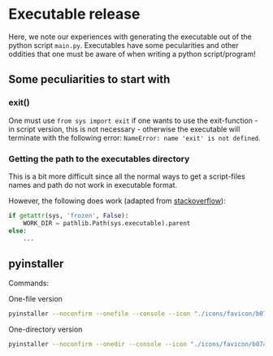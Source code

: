 # Executable release

Here, we note our experiences with generating the executable out of the python script `main.py`.
Executables have some pecularities and other oddities that one must be aware of when writing a python script/program!

## Some peculiarities to start with

### exit() 

One must use `from sys import exit` if one wants to use the exit-function - in script version, this is not necessary - otherwise the executable will terminate with the following error: `NameError: name 'exit' is not defined`.

### Getting the path to the executables directory

This is a bit more difficult since all the normal ways to get a script-files names and path do not work in executable format.

However, the following does work (adapted from [stackoverflow](https://stackoverflow.com/questions/404744/determining-application-path-in-a-python-exe-generated-by-pyinstaller/404750#404750)):

```python
if getattr(sys, 'frozen', False):
    WORK_DIR = pathlib.Path(sys.executable).parent
else:
    ...
```

## pyinstaller

Commands:

One-file version

```bash
pyinstaller --noconfirm --onefile --console --icon "./icons/favicon/b074e2c6121e95222f48af881040a0a2.ico/android-icon-36x36.png" --name "moisture_transport" --log-level "WARN" main.py
```

One-directory version

```bash
pyinstaller --noconfirm --onedir --console --icon "./icons/favicon/b074e2c6121e95222f48af881040a0a2.ico/android-icon-36x36.png" --name "moisture_transport_{VERSION}" --log-level "WARN" --add-data "./cfg:cfg/"  main.py
```
